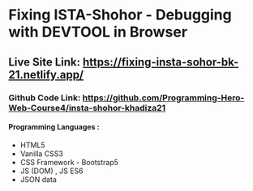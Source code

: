 # Fixing ISTA-Shohor - Debugging with DEVTOOL in Browser

## Live Site Link: https://fixing-insta-sohor-bk-21.netlify.app/

### Github Code Link: https://github.com/Programming-Hero-Web-Course4/insta-shohor-khadiza21

#### Programming Languages :

- HTML5
- Vanilla CSS3
- CSS Framework - Bootstrap5
- JS (DOM) , JS ES6
- JSON data
